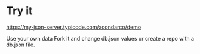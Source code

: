 # Try it
https://my-json-server.typicode.com/acondarco/demo

Use your own data
Fork it and change db.json values or create a repo with a db.json file.
